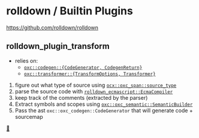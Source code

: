 # rolldown / Builtin Plugins

<https://github.com/rolldown/rolldown>

## rolldown_plugin_transform

- relies on:
  - [`oxc::codegen::{CodeGenerator, CodegenReturn}`](https://github.com/oxc-project/oxc/blob/main/crates/oxc_codegen/src/lib.rs)
  - [`oxc::transformer::{TransformOptions, Transformer}`](https://github.com/oxc-project/oxc/blob/main/crates/oxc_transformer/README.md)

1. figure out what type of source using [`ocx::oxc_span::source_type`](https://github.com/oxc-project/oxc/blob/main/crates/oxc_span/src/source_type/mod.rs)
2. parse the source code with [`rolldown_ecmascript::EcmaCompiler`](https://github.com/rolldown/rolldown/blob/main/crates/rolldown_ecmascript/src/ecma_compiler.rs)
3. keep track of the comments (extracted by the parser)
4. Extract symbols and scopes using [`oxc::oxc_semantic::SemanticBuilder`](https://github.com/oxc-project/oxc/blob/main/crates/oxc_semantic/src/builder.rs)
5. Pass the ast `oxc::oxc_codegen::CodeGenerator` that will generate code + sourcemap

<a href="https://github.com/rolldown/rolldown/tree/main/crates/rolldown_plugin_transform" title="Source Code of rolldown_plugin_transform">📄</a>
